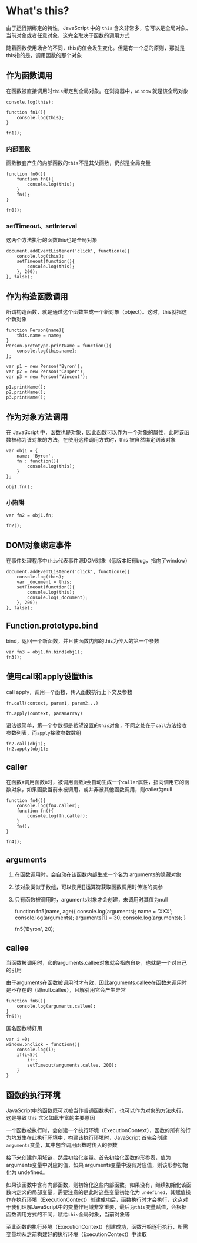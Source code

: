 # What's this?

由于运行期绑定的特性，JavaScript 中的 `this` 含义非常多，它可以是全局对象、当前对象或者任意对象，这完全取决于函数的调用方式

随着函数使用场合的不同，this的值会发生变化。但是有一个总的原则，那就是this指的是，调用函数的那个对象

## 作为函数调用

在函数被直接调用时`this`绑定到全局对象。在浏览器中，`window` 就是该全局对象

	console.log(this);

	function fn1(){
		console.log(this);
	}

	fn1();

### 内部函数

函数嵌套产生的内部函数的`this`不是其父函数，仍然是全局变量

	function fn0(){
		function fn(){
			console.log(this);
		}
		fn();
	}

	fn0();

### setTimeout、setInterval

这两个方法执行的函数this也是全局对象

	document.addEventListener('click', function(e){
		console.log(this);
		setTimeout(function(){
			console.log(this);
		}, 200);
	}, false);


## 作为构造函数调用

所谓构造函数，就是通过这个函数生成一个新对象（object）。这时，this就指这个新对象

	function Person(name){
		this.name = name;
	}
	Person.prototype.printName = function(){
		console.log(this.name);
	};

	var p1 = new Person('Byron');
	var p2 = new Person('Casper');
	var p3 = new Person('Vincent');

	p1.printName();
	p2.printName();
	p3.printName();


## 作为对象方法调用

在 JavaScript 中，函数也是对象，因此函数可以作为一个对象的属性，此时该函数被称为该对象的方法，在使用这种调用方式时，this 被自然绑定到该对象

	var obj1 = {
		name: 'Byron',
		fn : function(){
			console.log(this);
		}
	};

	obj1.fn();

### 小陷阱

	var fn2 = obj1.fn;

	fn2();

## DOM对象绑定事件

在事件处理程序中`this`代表事件源DOM对象（低版本IE有bug，指向了window）

	document.addEventListener('click', function(e){
		console.log(this);
		var _document = this;
		setTimeout(function(){
			console.log(this);
			console.log(_document);
		}, 200);
	}, false);


## Function.prototype.bind

bind，返回一个新函数，并且使函数内部的this为传入的第一个参数

	var fn3 = obj1.fn.bind(obj1);
	fn3();


## 使用call和apply设置this

call apply，调用一个函数，传入函数执行上下文及参数

	fn.call(context, param1, param2...)

	fn.apply(context, paramArray)


语法很简单，第一个参数都是希望设置的`this`对象，不同之处在于`call`方法接收参数列表，而`apply`接收参数数组

	fn2.call(obj1);
	fn2.apply(obj1);

## caller

在函数`A`调用函数`B`时，被调用函数`B`会自动生成一个`caller`属性，指向调用它的函数对象，如果函数当前未被调用，或并非被其他函数调用，则caller为null

	function fn4(){
		console.log(fn4.caller);
		function fn(){
			console.log(fn.caller);
		}
		fn();
	}

	fn4();

## arguments

1. 在函数调用时，会自动在该函数内部生成一个名为 arguments的隐藏对象

2. 该对象类似于数组，可以使用[]运算符获取函数调用时传递的实参

3. 只有函数被调用时，arguments对象才会创建，未调用时其值为null

	function fn5(name, age){
		console.log(arguments);
		name = 'XXX';
		console.log(arguments);
		arguments[1] = 30;
		console.log(arguments);
	}

	fn5('Byron', 20);

## callee

当函数被调用时，它的arguments.callee对象就会指向自身，也就是一个对自己的引用

由于arguments在函数被调用时才有效，因此arguments.callee在函数未调用时是不存在的（即null.callee），且解引用它会产生异常

	function fn6(){
		console.log(arguments.callee);
	}
	fn6();

匿名函数特好用

	var i =0;
	window.onclick = function(){
		console.log(i);
		if(i<5){
			i++;
			setTimeout(arguments.callee, 200);
		}
	}


## 函数的执行环境

JavaScript中的函数既可以被当作普通函数执行，也可以作为对象的方法执行，这是导致 this 含义如此丰富的主要原因

一个函数被执行时，会创建一个执行环境（ExecutionContext），函数的所有的行为均发生在此执行环境中，构建该执行环境时，JavaScript 首先会创建 `arguments`变量，其中包含调用函数时传入的参数

接下来创建作用域链，然后初始化变量。首先初始化函数的形参表，值为 arguments变量中对应的值，如果 arguments变量中没有对应值，则该形参初始化为 undefined。

如果该函数中含有内部函数，则初始化这些内部函数。如果没有，继续初始化该函数内定义的局部变量，需要注意的是此时这些变量初始化为 `undefined`，其赋值操作在执行环境（ExecutionContext）创建成功后，函数执行时才会执行，这点对于我们理解JavaScript中的变量作用域非常重要，最后为`this`变量赋值，会根据函数调用方式的不同，赋给`this`全局对象，当前对象等

至此函数的执行环境（ExecutionContext）创建成功，函数开始逐行执行，所需变量均从之前构建好的执行环境（ExecutionContext）中读取
